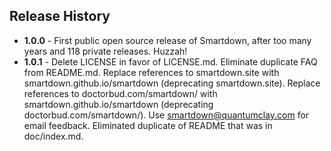 ## Release History

- **1.0.0** - First public open source release of Smartdown, after too many years and 118 private releases. Huzzah!
- **1.0.1** - Delete LICENSE in favor of LICENSE.md. Eliminate duplicate FAQ from README.md. Replace references to smartdown.site with smartdown.github.io/smartdown (deprecating smartdown.site). Replace references to doctorbud.com/smartdown/ with smartdown.github.io/smartdown (deprecating doctorbud.com/smartdown/). Use smartdown@quantumclay.com for email feedback. Eliminated duplicate of README that was in doc/index.md.


